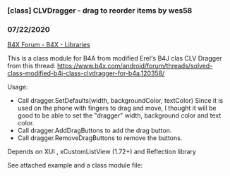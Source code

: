 ### [class] CLVDragger - drag to reorder items by wes58
### 07/22/2020
[B4X Forum - B4X - Libraries](https://www.b4x.com/android/forum/threads/120437/)

This is a class module for B4A from modified Erel's B4J clas CLV Dragger from this thread: <https://www.b4x.com/android/forum/threads/solved-class-modified-b4j-class-clvdragger-for-b4a.120358/>  
  
Usage:  
- Call dragger.SetDefaults(width, backgroundColor, textColor) Since it is used on the phone with fingers to drag and move, I thought it will be good to be able to set the "dragger" width, background color and text color.  
- Call dragger.AddDragButtons to add the drag button.  
- Call dragger.RemoveDragButtons to remove the buttons.  
  
Depends on XUI , xCustomListView (1.72+) and Reflection library  
  
See attached example and a class module file: